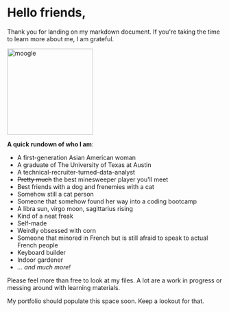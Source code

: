 # Hello friends,

Thank you for landing on my markdown document. If you're taking the time to learn more about me, I am grateful.  

<img src="https://static.fandomspot.com/images/08/2191/16-moogle-woff-mirage.jpg" alt="moogle" width="200"/>

**A quick rundown of who I am**:
  * A first-generation Asian American woman  
  * A graduate of The University of Texas at Austin  
  * A technical-recruiter-turned-data-analyst  
  * ~~Pretty much~~ the best minesweeper player you'll meet  
  * Best friends with a dog and frenemies with a cat  
  * Somehow still a cat person  
  * Someone that somehow found her way into a coding bootcamp  
  * A libra sun, virgo moon, sagittarius rising  
  * Kind of a neat freak  
  * Self-made  
  * Weirdly obsessed with corn  
  * Someone that minored in French but is still afraid to speak to actual French people  
  * Keyboard builder  
  * Indoor gardener  
  * _... and much more!_  

Please feel more than free to look at my files. A lot are a work in progress or messing around with learning materials.

My portfolio should populate this space soon. Keep a lookout for that.







